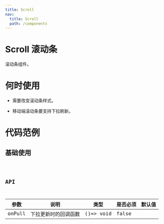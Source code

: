 ```yaml
---
title: Scroll
nav:
  title: Scroll
  path: /components
---
```


# Scroll 滚动条

滚动条组件。

# 何时使用

- 需要改变滚动条样式。

- 移动端滚动条要支持下拉刷新。

# 代码范例

## 基础使用

<code src="./demos/basic.tsx" />

## API

| 参数   | 说明                 | 类型      | 是否必须 | 默认值 |
| ------ | -------------------- | --------- | -------- | ------ |
| onPull | 下拉更新时的回调函数 | ()=> void | false    |        |
